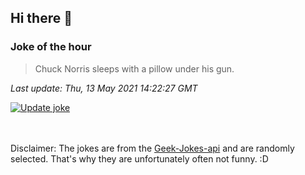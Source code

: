 ## Hi there 👋

### Joke of the hour
<!-- joke -->
>Chuck Norris sleeps with a pillow under his gun.
<!-- /joke -->

*Last update: Thu, 13 May 2021 14:22:27 GMT*

[![Update joke](https://github.com/nclskfm/nclskfm/actions/workflows/joke.yml/badge.svg)](https://github.com/nclskfm/nclskfm/actions/workflows/joke.yml)

<br><br>
Disclaimer: The jokes are from the [Geek-Jokes-api](https://github.com/sameerkumar18/geek-joke-api) and are randomly selected. That's why they are unfortunately often not funny. :D
